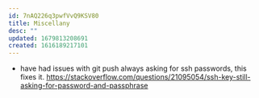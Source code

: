 ```yaml
---
id: 7nAQ226q3pwfVvQ9KSV80
title: Miscellany
desc: ""
updated: 1679813208691
created: 1616189217101
---
```


- have had issues with git push always asking for ssh passwords, this fixes it. https://stackoverflow.com/questions/21095054/ssh-key-still-asking-for-password-and-passphrase
